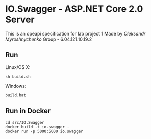 # IO.Swagger - ASP.NET Core 2.0 Server

This is an opeapi specification for lab project 1  Made by _Oleksandr Myroshnychenko_  Group - 6.04.121.10.19.2

## Run

Linux/OS X:

```
sh build.sh
```

Windows:

```
build.bat
```

## Run in Docker

```
cd src/IO.Swagger
docker build -t io.swagger .
docker run -p 5000:5000 io.swagger
```
